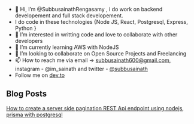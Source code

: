 - 👋 Hi, I’m @SubbusainathRengasamy , i do work on backend developement and full stack developement.
- I do code in these technologies {Node JS, React, Postgresql, Express, Python }
- 👀 I’m interested in writting code and love to collaborate with other developers
- 🌱 I’m currently learning AWS with NodeJS 
- 💞️ I’m looking to collaborate on Open Source Projects and Freelancing 
- 📫 How to reach me via email -> subbusainath600@gmail.com, instagram - @im_sainath  and twitter - [@subbusainath](https://twitter.com/SubbuSainath)
- Follow me on [dev.to](https://dev.to/subbusainath)

## Blog Posts
[How to create a server side pagination REST Api endpoint using nodejs, prisma with postgresql](https://dev.to/subbusainath/how-to-create-server-side-pagination-rest-api-endpoint-using-nodejs-prisma-with-postgresql-54l6)

<!---
SubbusainathRengasamy/SubbusainathRengasamy is a ✨ special ✨ repository because its `README.md` (this file) appears on your GitHub profile.
You can click the Preview link to take a look at your changes.
--->
